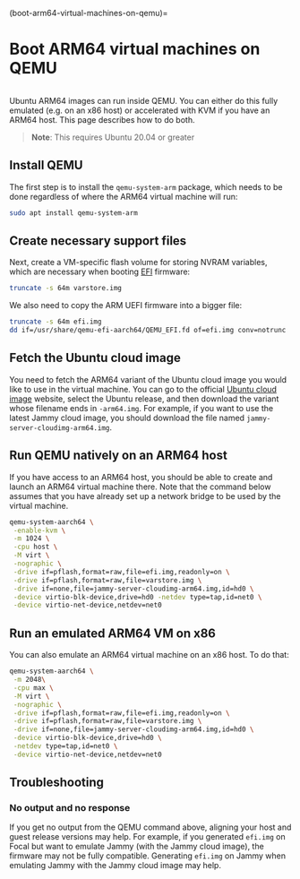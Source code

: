 (boot-arm64-virtual-machines-on-qemu)=
# Boot ARM64 virtual machines on QEMU

```{include} notices/qemu-user-group-notice.txt
```


Ubuntu ARM64 images can run inside QEMU. You can either do this fully emulated (e.g. on an x86 host) or accelerated with KVM if you have an ARM64 host. This page describes how to do both.

> **Note**: 
> This requires Ubuntu 20.04 or greater

## Install QEMU

The first step is to install the `qemu-system-arm` package, which needs to be done regardless of where the ARM64 virtual machine will run:

```bash
sudo apt install qemu-system-arm
```

## Create necessary support files

Next, create a VM-specific flash volume for storing NVRAM variables, which are necessary when booting [EFI](https://documentation.ubuntu.com/server/reference/glossary/#term-EFI) firmware:

```bash
truncate -s 64m varstore.img
```

We also need to copy the ARM UEFI firmware into a bigger file:

```bash
truncate -s 64m efi.img
dd if=/usr/share/qemu-efi-aarch64/QEMU_EFI.fd of=efi.img conv=notrunc
```

## Fetch the Ubuntu cloud image

You need to fetch the ARM64 variant of the Ubuntu cloud image you would like to use in the virtual machine. You can go to the official [Ubuntu cloud image](https://cloud-images.ubuntu.com/) website, select the Ubuntu release, and then download the variant whose filename ends in `-arm64.img`. For example, if you want to use the latest Jammy cloud image, you should download the file named `jammy-server-cloudimg-arm64.img`.

## Run QEMU natively on an ARM64 host

If you have access to an ARM64 host, you should be able to create and launch an ARM64 virtual machine there. Note that the command below assumes that you have already set up a network bridge to be used by the virtual machine.

```bash
qemu-system-aarch64 \
 -enable-kvm \
 -m 1024 \
 -cpu host \
 -M virt \
 -nographic \
 -drive if=pflash,format=raw,file=efi.img,readonly=on \
 -drive if=pflash,format=raw,file=varstore.img \
 -drive if=none,file=jammy-server-cloudimg-arm64.img,id=hd0 \
 -device virtio-blk-device,drive=hd0 -netdev type=tap,id=net0 \
 -device virtio-net-device,netdev=net0
```

## Run an emulated ARM64 VM on x86

You can also emulate an ARM64 virtual machine on an x86 host. To do that:

```bash
qemu-system-aarch64 \
 -m 2048\
 -cpu max \
 -M virt \
 -nographic \
 -drive if=pflash,format=raw,file=efi.img,readonly=on \
 -drive if=pflash,format=raw,file=varstore.img \
 -drive if=none,file=jammy-server-cloudimg-arm64.img,id=hd0 \
 -device virtio-blk-device,drive=hd0 \
 -netdev type=tap,id=net0 \
 -device virtio-net-device,netdev=net0
```

## Troubleshooting

### No output and no response

If you get no output from the QEMU command above, aligning your host and guest release versions may help. For example, if you generated `efi.img` on Focal but want to emulate Jammy (with the Jammy cloud image), the firmware may not be fully compatible. Generating `efi.img` on Jammy when emulating Jammy with the Jammy cloud image may help.
